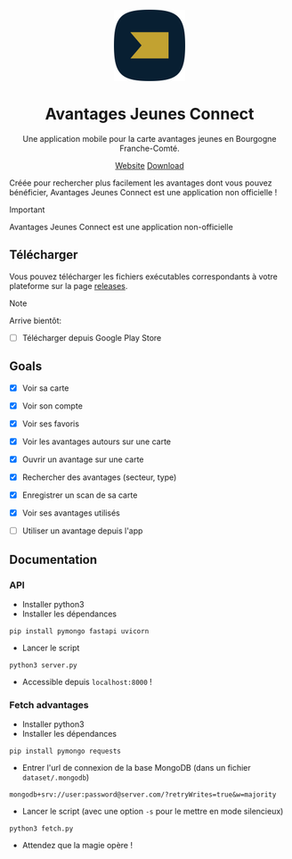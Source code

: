 <div align="center">
<br>
<img alt="Icon" src=".github/icon.png" height="128">

# Avantages Jeunes Connect
Une application mobile pour la carte avantages jeunes en Bourgogne Franche-Comté.

[Website](https://avantagesjeunesconnect.camarm.fr) [Download](/releases)

</div>

Créée pour rechercher plus facilement les avantages dont vous pouvez bénéficier, Avantages Jeunes Connect est une application non officielle !


> [!IMPORTANT]   
> Avantages Jeunes Connect est une application non-officielle


## Télécharger

Vous pouvez télécharger les fichiers exécutables correspondants à votre plateforme sur la page [releases](/releases).

> [!NOTE]   
> Arrive bientôt:
> - [ ] Télécharger depuis Google Play Store


## Goals

- [x] Voir sa carte
- [x] Voir son compte
- [x] Voir ses favoris
- [x] Voir les avantages autours sur une carte
- [x] Ouvrir un avantage sur une carte
- [x] Rechercher des avantages (secteur, type)
- [x] Enregistrer un scan de sa carte
- [x] Voir ses avantages utilisés
- [ ] Utiliser un avantage depuis l'app


## Documentation


### API

- Installer python3
- Installer les dépendances
```shell
pip install pymongo fastapi uvicorn
```
- Lancer le script
```shell
python3 server.py
```

- Accessible depuis `localhost:8000` !

### Fetch advantages

- Installer python3
- Installer les dépendances
```shell
pip install pymongo requests
```
- Entrer l'url de connexion de la base MongoDB (dans un fichier `dataset/.mongodb`)
```shell
mongodb+srv://user:password@server.com/?retryWrites=true&w=majority
```
- Lancer le script (avec une option `-s` pour le mettre en mode silencieux) 
```shell
python3 fetch.py
```
- Attendez que la magie opère !
